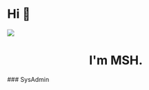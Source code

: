 # Hi 👋

<img align="center" src="https://github.com/msh-8/msh-8/blob/main/images/msh-8_banner_tcp.gif">

<h1 align="center"> I'm MSH.</h1>
### SysAdmin
